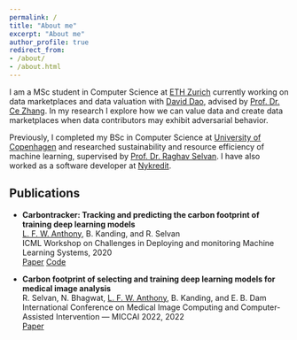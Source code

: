 ```yaml
---
permalink: /
title: "About me"
excerpt: "About me"
author_profile: true
redirect_from:
- /about/
- /about.html
---
```


I am a MSc student in Computer Science at [ETH Zurich](https://inf.ethz.ch/) currently working on data marketplaces and
data valuation with [David Dao](https://daviddao.org/), advised by [Prof. Dr. Ce Zhang](https://zhangce.github.io/).
In my research I explore how we can value data and create data marketplaces when data contributors may exhibit
adversarial behavior.

Previously, I completed my BSc in Computer Science at [University of Copenhagen](https://di.ku.dk/english/) and
researched sustainability and resource efficiency of machine learning, supervised by [Prof. Dr. Raghav
Selvan](https://raghavian.github.io/). I have also worked as a software developer at
[Nykredit](https://www.nykredit.com/en-gb/).


## Publications
* **Carbontracker: Tracking and predicting the carbon footprint of training deep learning models**\
<ins>L. F. W. Anthony</ins>, B. Kanding, and R. Selvan\
ICML Workshop on Challenges in Deploying and monitoring Machine Learning Systems, 2020\
<a href="https://arxiv.org/abs/2007.03051" class="btn btn-sm z-depth-0" role="button" target="_blank" rel="noopener noreferrer">Paper</a> <a href="https://github.com/lfwa/carbontracker" class="btn btn-sm z-depth-0" role="button" target="_blank" rel="noopener noreferrer">Code</a>

* **Carbon footprint of selecting and training deep learning models for medical image analysis**\
R. Selvan, N. Bhagwat, <ins>L. F. W. Anthony</ins>, B. Kanding, and E. B. Dam\
International Conference on Medical Image Computing and Computer-Assisted Intervention &mdash; MICCAI 2022, 2022\
<a href="https://arxiv.org/abs/2203.02202" class="btn btn-sm z-depth-0" role="button" target="_blank" rel="noopener noreferrer">Paper</a>
